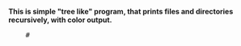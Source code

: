 <strong>This is simple "tree like" program, that prints files and directories recursively, with color output.</strong>

<pre>
    #    
</pre>
